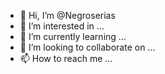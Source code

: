 - 👋 Hi, I’m @Negroserias
- 👀 I’m interested in ...
- 🌱 I’m currently learning ...
- 💞️ I’m looking to collaborate on ...
- 📫 How to reach me ...

<!---
Negroserias/Negroserias is a ✨ special ✨ repository because its `README.md` (this file) appears on your GitHub profile.
You can click the Preview link to take a look at your changes.
--->
